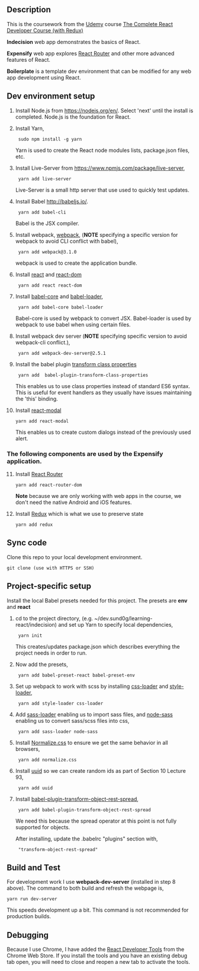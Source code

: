 ## Description

This is the coursework from the [Udemy](https://www.udemy.com/) course [The Complete React Developer Course (with Redux)](https://www.udemy.com/react-2nd-edition/learn/v4/content)

**Indecision** web app demonstrates the basics of React.

**Expensify** web app explores [React Router](https://reacttraining.com/react-router/) and other more advanced features of React.

**Boilerplate** is a template dev environment that can be modified for any web app development using React.

## Dev environment setup

1. Install Node.js from <https://nodejs.org/en/>. Select 'next' until the install is completed. Node.js is the foundation for React.
2. Install Yarn, 

		sudo npm install -g yarn 
	Yarn is used to create the React node modules lists, package.json files, etc.

3. Install Live-Server from <https://www.npmjs.com/package/live-server>,

		yarn add live-server
	Live-Server is a small http server that use used to quickly test updates.

4. Install Babel <http://babeljs.io/>.
		
		yarn add babel-cli		
	Babel is the JSX compiler.

5. Install webpack, [webpack](https://en.wikipedia.org/wiki/Webpack), (**NOTE** specifying a specific version for webpack to avoid CLI conflict with babel),

		yarn add webpack@3.1.0
	webpack is used to create the application bundle.

6. Install [react](https://www.npmjs.com/package/react) and [react-dom](https://www.npmjs.com/package/react-dom)

		yarn add react react-dom
		
7. Install [babel-core](https://www.npmjs.com/package/babel-core) and [babel-loader](https://www.npmjs.com/package/babel-loader),

		yarn add babel-core babel-loader
	Babel-core is used by webpack to convert JSX. Babel-loader is used by webpack to use babel when using certain files.

8. Install webpack dev server (**NOTE** specifying specific version to avoid webpack-cli conflict.),
		
		yarn add webpack-dev-server@2.5.1
		
9. Install the babel plugin [transform class properties](https://babeljs.io/docs/en/babel-plugin-transform-class-properties)

		yarn add  babel-plugin-transform-class-properties
	This enables us to use class properties instead of standard ES6 syntax. This is useful for event handlers as they usually have issues maintaining the 'this' binding.
	
10. Install [react-modal](https://github.com/reactjs/react-modal)

		yarn add react-modal
		
	This enables us to create custom dialogs instead of the previously used alert.

### The following components are used by the Expensify application.

11. Install [React Router](https://reacttraining.com/react-router/)
		
		yarn add react-router-dom

	**Note** because we are only working with web apps in the course, we don't need the native Android and iOS features.

12. Install [Redux](https://redux.js.org/) which is what we use to preserve state

		yarn add redux

## Sync code
Clone this repo to your local development environment.

	git clone (use with HTTPS or SSH)

## Project-specific setup

Install the local Babel presets needed for this project. The presets are **env** and **react**

1. cd to the project directory, (e.g. ~/dev.sund0g/learning-react/indecision) and set up Yarn to specify local dependencies,

		yarn init
	This creates/updates package.json which describes everything the project needs in order to run.

2. Now add the presets,

		yarn add babel-preset-react babel-preset-env
		
3. Set up webpack to work with scss by installing [css-loader](https://www.npmjs.com/package/css-loader) and [style-loader](https://www.npmjs.com/package/style-loader),

		yarn add style-loader css-loader
		
4. Add [sass-loader](https://www.npmjs.com/package/sass-loader) enabling us to import sass files, and [node-sass](https://www.npmjs.com/package/node-sass) enabling us to convert sass/scss files into css,

		yarn add sass-loader node-sass
	
5. Install [Normalize.css](https://necolas.github.io/normalize.css/) to ensure we get the same behavior in all browsers,

		yarn add normalize.css
		
6. Install [uuid](https://www.npmjs.com/package/uuid) so we can create random ids as part of Section 10 Lecture 93,

		yarn add uuid
		
7. Install [babel-plugin-transform-object-rest-spread](https://babeljs.io/docs/en/babel-plugin-transform-object-rest-spread.html),

		yarn add babel-plugin-transform-object-rest-spread
		
	We need this because the spread operator at this point is not fully supported for objects.
	
	After installing, update the .babelrc "plugins" section with,
	
		"transform-object-rest-spread"

## Build and Test
	
For development work I use **webpack-dev-server** (installed in step 8 above). The command to both build and refresh the webpage is,

	yarn run dev-server
This speeds development up a bit. This command is not recommended for production builds.
	
## Debugging

Because I use Chrome, I have added the [React Developer Tools](https://chrome.google.com/webstore/detail/react-developer-tools/fmkadmapgofadopljbjfkapdkoienihi?hl=en) from the Chrome Web Store. If you install the tools and you have an existing debug tab open, you will need to close and reopen a new tab to activate the tools.